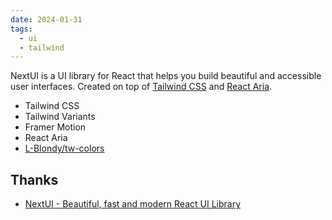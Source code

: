 ```yaml
---
date: 2024-01-31
tags:
  - ui
  - tailwind
---
```


NextUI is a UI library for React that helps you build beautiful and accessible user interfaces. Created on top of [Tailwind CSS](https://tailwindcss.com/) and [React Aria](https://react-spectrum.adobe.com/react-aria/index.html).

- Tailwind CSS
- Tailwind Variants
- Framer Motion
- React Aria
- [L-Blondy/tw-colors](https://github.com/L-Blondy/tw-colors)

## Thanks

- [NextUI - Beautiful, fast and modern React UI Library](https://nextui.org/docs/guide/installation)